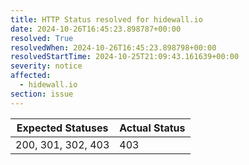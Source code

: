 ```yaml
---
title: HTTP Status resolved for hidewall.io
date: 2024-10-26T16:45:23.898787+00:00
resolved: True
resolvedWhen: 2024-10-26T16:45:23.898798+00:00
resolvedStartTime: 2024-10-25T21:09:43.161639+00:00
severity: notice
affected:
  - hidewall.io
section: issue
---
```


| Expected Statuses | Actual Status  |
|-------------------|----------------|
| 200, 301, 302, 403 | 403 |
